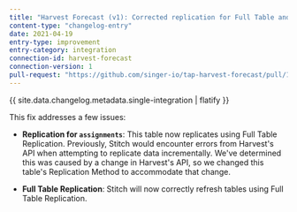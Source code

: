 ```yaml
---
title: "Harvest Forecast (v1): Corrected replication for Full Table and assignments"
content-type: "changelog-entry"
date: 2021-04-19
entry-type: improvement
entry-category: integration
connection-id: harvest-forecast
connection-version: 1
pull-request: "https://github.com/singer-io/tap-harvest-forecast/pull/17"
---
```

{{ site.data.changelog.metadata.single-integration | flatify }}

This fix addresses a few issues:

- **Replication for `assignments`**: This table now replicates using Full Table Replication. Previously, Stitch would encounter errors from Harvest's API when attempting to replicate data incrementally. We've determined this was caused by a change in Harvest's API, so we changed this table's Replication Method to accommodate that change.

- **Full Table Replication**: Stitch will now correctly refresh tables using Full Table Replication.